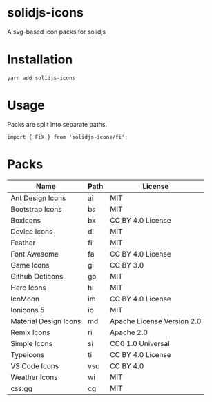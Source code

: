# solidjs-icons
A svg-based icon packs for solidjs

# Installation
```
yarn add solidjs-icons
```

# Usage
Packs are split into separate paths. 

```
import { FiX } from 'solidjs-icons/fi';
```

# Packs

| Name   | Path   | License |
|--------|--------|---------|
| Ant Design Icons | ai | MIT |
| Bootstrap Icons | bs | MIT |
| BoxIcons | bx | CC BY 4.0 License |
| Device Icons | di | MIT |
| Feather | fi | MIT |
| Font Awesome | fa | CC BY 4.0 License |
| Game Icons | gi | CC BY 3.0 |
| Github Octicons | go | MIT |
| Hero Icons | hi | MIT |
| IcoMoon | im | CC BY 4.0 License |
| Ionicons 5 | io | MIT |
| Material Design Icons | md | Apache License Version 2.0 |
| Remix Icons | ri | Apache 2.0 |
| Simple Icons | si | CC0 1.0 Universal |
| Typeicons | ti | CC BY 4.0 License |
| VS Code Icons | vsc | CC BY 4.0 |
| Weather Icons | wi | MIT |
| css.gg | cg | MIT |